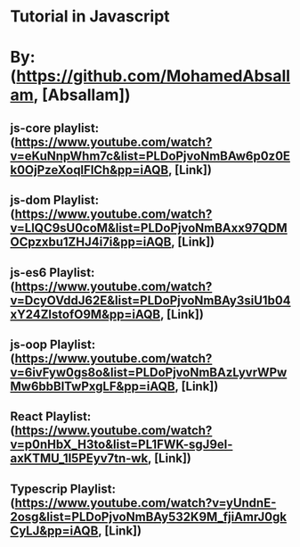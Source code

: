 # Tutorial in Javascript
# By: (https://github.com/MohamedAbsallam, [Absallam])

## js-core playlist: (https://www.youtube.com/watch?v=eKuNnpWhm7c&list=PLDoPjvoNmBAw6p0z0Ek0OjPzeXoqlFlCh&pp=iAQB, [Link])
## js-dom Playlist: (https://www.youtube.com/watch?v=LlQC9sU0coM&list=PLDoPjvoNmBAxx97QDMOCpzxbu1ZHJ4i7i&pp=iAQB, [Link])
## js-es6 Playlist: (https://www.youtube.com/watch?v=DcyOVddJ62E&list=PLDoPjvoNmBAy3siU1b04xY24ZlstofO9M&pp=iAQB, [Link])
## js-oop Playlist: (https://www.youtube.com/watch?v=6ivFyw0gs8o&list=PLDoPjvoNmBAzLyvrWPwMw6bbBlTwPxgLF&pp=iAQB, [Link])
## React Playlist: (https://www.youtube.com/watch?v=p0nHbX_H3to&list=PL1FWK-sgJ9el-axKTMU_1l5PEyv7tn-wk, [Link])
## Typescrip Playlist: (https://www.youtube.com/watch?v=yUndnE-2osg&list=PLDoPjvoNmBAy532K9M_fjiAmrJ0gkCyLJ&pp=iAQB, [Link])
